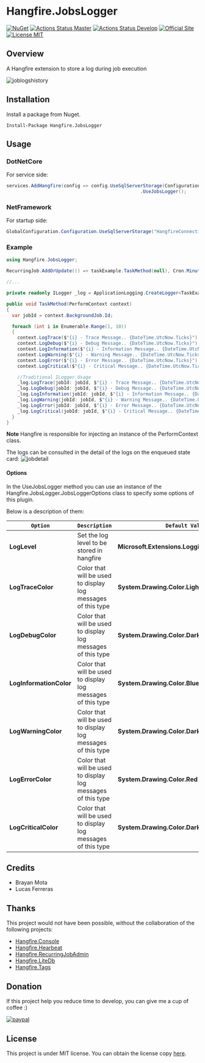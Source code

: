 # Hangfire.JobsLogger
[![NuGet](https://buildstats.info/nuget/Hangfire.JobsLogger)](https://www.nuget.org/packages/Hangfire.JobsLogger)
[![Actions Status Master](https://github.com/raisedapp/Hangfire.JobsLogger/workflows/CI-HF-JOBSLOGGER/badge.svg?branch=master)](https://github.com/raisedapp/Hangfire.JobsLogger/actions)
[![Actions Status Develop](https://github.com/raisedapp/Hangfire.JobsLogger/workflows/CI-HF-JOBSLOGGER/badge.svg?branch=develop)](https://github.com/raisedapp/Hangfire.JobsLogger/actions)
[![Official Site](https://img.shields.io/badge/site-hangfire.io-blue.svg)](http://hangfire.io)
[![License MIT](https://img.shields.io/badge/license-MIT-green.svg)](http://opensource.org/licenses/MIT)

## Overview
A Hangfire extension to store a log during job execution

![joblogshistory](content/job_logs_history.png)

## Installation
Install a package from Nuget. 
```
Install-Package Hangfire.JobsLogger
```

## Usage

### DotNetCore

For service side:
```csharp
services.AddHangfire(config => config.UseSqlServerStorage(Configuration.GetConnectionString("HangfireConnection"))
                                                 .UseJobsLogger();
```

### NetFramework

For startup side:
```csharp
GlobalConfiguration.Configuration.UseSqlServerStorage("HangfireConnection").UseJobsLogger();
```

### Example

```csharp
using Hangfire.JobsLogger;

RecurringJob.AddOrUpdate(() => taskExample.TaskMethod(null), Cron.Minutely);

//...

private readonly ILogger _log = ApplicationLogging.CreateLogger<TaskExample>();

public void TaskMethod(PerformContext context)
{
  var jobId = context.BackgroundJob.Id;

  foreach (int i in Enumerable.Range(1, 10)) 
  {
    context.LogTrace($"{i} - Trace Message.. {DateTime.UtcNow.Ticks}");
    context.LogDebug($"{i} - Debug Message.. {DateTime.UtcNow.Ticks}");
    context.LogInformation($"{i} - Information Message.. {DateTime.UtcNow.Ticks}");
    context.LogWarning($"{i} - Warning Message.. {DateTime.UtcNow.Ticks}");
    context.LogError($"{i} - Error Message.. {DateTime.UtcNow.Ticks}");
    context.LogCritical($"{i} - Critical Message.. {DateTime.UtcNow.Ticks}");

    //Traditional ILogger Usage
    _log.LogTrace(jobId: jobId, $"{i} - Trace Message.. {DateTime.UtcNow.Ticks}");
    _log.LogDebug(jobId: jobId, $"{i} - Debug Message.. {DateTime.UtcNow.Ticks}");
    _log.LogInformation(jobId: jobId, $"{i} - Information Message.. {DateTime.UtcNow.Ticks}");
    _log.LogWarning(jobId: jobId, $"{i} - Warning Message.. {DateTime.UtcNow.Ticks}");
    _log.LogError(jobId: jobId, $"{i} - Error Message.. {DateTime.UtcNow.Ticks}");
    _log.LogCritical(jobId: jobId, $"{i} - Critical Message.. {DateTime.UtcNow.Ticks}");
  }
}
```

**Note**
Hangfire is responsible for injecting an instance of the PerformContext class.

The logs can be consulted in the detail of the logs on the enqueued state card:
![jobdetail](content/job_detail.png)

#### Options

In the UseJobsLogger method you can use an instance of the Hangfire.JobsLogger.JobsLoggerOptions class to specify some options of this plugin.

Below is a description of them:

`Option` | `Description` | `Default Value`
--- | --- | ---
**LogLevel** | Set the log level to be stored in hangfire | **Microsoft.Extensions.Logging.LogLevel.Trace**
**LogTraceColor** |  Color that will be used to display log messages of this type | **System.Drawing.Color.LightGreen**
**LogDebugColor** |  Color that will be used to display log messages of this type | **System.Drawing.Color.DarkGreen**
**LogInformationColor** |  Color that will be used to display log messages of this type | **System.Drawing.Color.Blue**
**LogWarningColor** |  Color that will be used to display log messages of this type | **System.Drawing.Color.DarkOrange**
**LogErrorColor** |  Color that will be used to display log messages of this type | **System.Drawing.Color.Red**
**LogCriticalColor** |  Color that will be used to display log messages of this type | **System.Drawing.Color.DarkRed**

## Credits
 * Brayan Mota
 * Lucas Ferreras
 
## Thanks

This project would not have been possible, without the collaboration of the following projects:

 * [Hangfire.Console](https://github.com/pieceofsummer/Hangfire.Console)
 * [Hangfire.Hearbeat](https://github.com/ahydrax/Hangfire.Heartbeat)
 * [Hangfire.RecurringJobAdmin](https://github.com/bamotav/Hangfire.RecurringJobAdmin)
 * [Hangfire.LiteDb](https://github.com/codeyu/Hangfire.LiteDB)
 * [Hangfire.Tags](https://github.com/face-it/Hangfire.Tags)
 
## Donation
If this project help you reduce time to develop, you can give me a cup of coffee :) 

[![paypal](https://www.paypalobjects.com/en_US/i/btn/btn_donateCC_LG.gif)](https://www.paypal.com/cgi-bin/webscr?cmd=_donations&business=RMLQM296TCM38&item_name=For+the+development+of+Hangfire.JobsLogger&currency_code=USD&source=url)

## License
This project is under MIT license. You can obtain the license copy [here](https://github.com/raisedapp/Hangfire.JobsLogger/blob/master/LICENSE).
